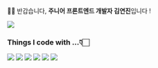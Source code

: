 <section>
  <p>👋🏻 반갑습니다, <b>주니어 프론트엔드 개발자 김연진</b>입니다 ! <br /> 
  </p>
</section>

<section>
  <img src="https://img.shields.io/badge/chloeeekim1109@gmail.com-EA4335?style=flat-square&logo=Gmail&logoColor=white"/>
</section>


<section>
  <h3> Things I code with ...👇🏻 </h3>
  <img src="https://img.shields.io/badge/React-61DAFB?style=flat-square&logo=React&logoColor=white"/>
  <img src="https://img.shields.io/badge/Redux-764ABC?style=flat-square&logo=Redux&logoColor=white"/>
  <img src="https://img.shields.io/badge/Javascript-F7DF1E?style=flat-square&logo=Javascript&logoColor=white"/>
  <img src="https://img.shields.io/badge/HTML5-E34F26?style=flat-square&logo=HTML5&logoColor=white"/>
  <img src="https://img.shields.io/badge/CSS-1572B6?style=flat-square&logo=css3&logoColor=white"/>
  <img src="https://img.shields.io/badge/styled_components-DB7093?style=flat-square&logo=styled-components&logoColor=white"/>
  
  <br />
<section>

